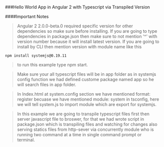 ###Hello World App in Angular 2 with Typescript via Transpiled Version

####Important Notes

> Angular 2 2.0.0-beta.0 required specific version for other dependencies so make sure before installing.
> If you are going to type dependencies in package.json then make sure to not mention '^' with version number because it will install latest version.
> If you are going to install by CLI then mention version with module name like this

	npm install systemjs@0.19.11

> to run this example type npm start.

> Make sure your all typescript files will be in app folder as in systemjs config function we had defined custome package named app so he will search files in app folder.

> In Index.html at system.config section we have mentioned format: register becuase we have mentioned module: system in tsconfig, here we will tell system.js to import module which are export for systemjs.

> In this example we are going to transpile typescript files first then server javascript file to broswer, for that we had wrote script in package.json which is transpiling files and watching for changes also serving statics files from http-sever via concurrently module who is running two command at a time in single command prompt or terminal.